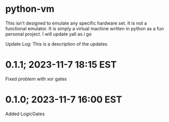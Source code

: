 # python-vm
This isn't designed to emulate any specific hardware set. It is not a functional emulator. It is simply a virtual machine written in python as a fun personal project. I will update yall as i go
  
  

Update Log: This is a description of the updates
# 0.1.1; 2023-11-7 18:15 EST
Fixed problem with xor gates
# 0.1.0; 2023-11-7 16:00 EST
Added LogicGates

